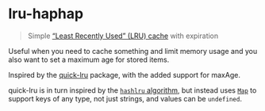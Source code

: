 # lru-haphap

> Simple [“Least Recently Used” (LRU) cache](https://en.m.wikipedia.org/wiki/Cache_replacement_policies#Least_Recently_Used_.28LRU.29) with expiration

Useful when you need to cache something and limit memory usage and you also want to set a maximum
age for stored items.

Inspired by the [quick-lru](https://www.npmjs.com/package/quick-lru) package, with the added support for maxAge.

quick-lru is in turn inspired by the [`hashlru` algorithm](https://github.com/dominictarr/hashlru#algorithm), but instead uses [`Map`](https://developer.mozilla.org/en/docs/Web/JavaScript/Reference/Global_Objects/Map) to support keys of any type, not just strings, and values can be `undefined`.

